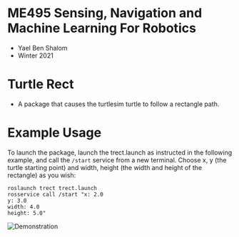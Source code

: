 # ME495 Sensing, Navigation and Machine Learning For Robotics
* Yael Ben Shalom
* Winter 2021


# Turtle Rect
* A package that causes the turtlesim turtle to follow a rectangle path.


# Example Usage
To launch the package, launch the trect.launch as instructed in the following example, and call the `/start` service from a new terminal. Choose x, y (the turtle starting point) and width, height (the width and height of the rectangle) as you wish:
```
roslaunch trect trect.launch
rosservice call /start "x: 2.0
y: 3.0
width: 4.0
height: 5.0"
```
![Demonstration](https://github.com/ME495-Navigation/assignment-YaelBenShalom/blob/master/trect/videos/Task_C.gif)